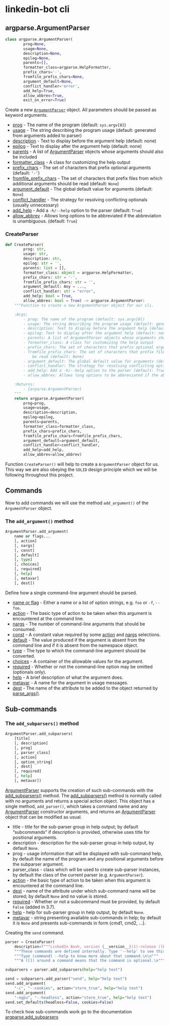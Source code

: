 # linkedin-bot cli

## argparse.ArgumentParser

```python
class argparse.ArgumentParser(
        prog=None,
        usage=None,
        description=None,
        epilog=None,
        parents=[],
        formatter_class=argparse.HelpFormatter,
        prefix_chars='-',
        fromfile_prefix_chars=None,
        argument_default=None,
        conflict_handler='error',
        add_help=True,
        allow_abbrev=True,
        exit_on_error=True)
```

Create a new [`ArgumentParser`][_argparse_argument_parser] object. All parameters should be passed as keyword arguments.

- [prog][_argparse_prog] - The name of the program (default: `sys.argv[0]`)
- [usage][_argparse_usage] - The string describing the program usage (default: generated from arguments added to parser)
- [description][_argparse_description] - Text to display before the argument help (default: none)
- [epilog][_argparse_epilog] - Text to display after the argument help (default: none)
- [parents][_argparse_parents] - A list of [ArgumentParser][_argparse_argument_parser] objects whose arguments should also be included
- [formatter_class][_argparse_formatter_class] - A class for customizing the help output
- [prefix_chars][_argparse_prefix_chars] - The set of characters that prefix optional arguments (default: `‘-‘`)
- [fromfile_prefix_chars][_argparse_fromfile_prefix_chars] - The set of characters that prefix files from which additional arguments should be read (default: `None`)
- [argument_default][_argparse_argument_default] - The global default value for arguments (default: `None`)
- [conflict_handler][_argparse_conflict_handler] - The strategy for resolving conflicting optionals (usually unnecessary)
- [add_help][_argparse_add_help] - Add a `-h/--help` option to the parser (default: `True`)
- [allow_abbrev][_argparse_allow_abbrev] - Allows long options to be abbreviated if the abbreviation is unambiguous. (default: `True`)

### CreateParser

```python
def CreateParser(
        prog: str,
        usage: str,
        description: str,
        epilog: str = '',
        parents: list = [],
        formatter_class: object = argparse.HelpFormatter,
        prefix_chars: str = '-',
        fromfile_prefix_chars: str = '',
        argument_default: Any = ...,
        conflict_handler: str = "error",
        add_help: bool = True,
        allow_abbrev: bool = True) -> argparse.ArgumentParser:
    """Function to create a new ArgumentParser object for our cli.

    :Args:
        - prog: The name of the program (default: sys.argv[0])
        - usage: The string describing the program usage (default: generated from arguments added to parser)
        - description: Text to display before the argument help (default: none)
        - epilog: Text to display after the argument help (default: none)
        - parents: A list of ArgumentParser objects whose arguments should also be included
        - formatter_class: A class for customizing the help output
        - prefix_chars: The set of characters that prefix optional arguments (default: ‘-‘)
        - fromfile_prefix_chars: The set of characters that prefix files from which additional arguments should
            be read (default: None)
        - argument_default: The global default value for arguments (default: None)
        - conflict_handler: The strategy for resolving conflicting optionals (usually unnecessary)
        - add_help: Add a -h/--help option to the parser (default: True)
        - allow_abbrev: Allows long options to be abbreviated if the abbreviation is unambiguous. (default: True)z

    :Returns:
        - {arparse.ArgumentParser}
    """
    return argparse.ArgumentParser(
        prog=prog,
        usage=usage,
        description=description,
        epilog=epilog,
        parents=parents,
        formatter_class=formatter_class,
        prefix_chars=prefix_chars,
        fromfile_prefix_chars=fromfile_prefix_chars,
        argument_default=argument_default,
        conflict_handler=conflict_handler,
        add_help=add_help,
        allow_abbrev=allow_abbrev)
```

Function `CreateParser()` will help to create a `ArgumentParser` object for us. This way we are also obeying the `SOLID` design
principle which we will be following throughout this project.

## Commands

Now to add commands we will use the method `add_argument()` of the `ArgumentParser` object.

### The `add_argument()` method

```python
ArgumentParser.add_argument(
    name or flags...
    [, action]
    [, nargs]
    [, const]
    [, default]
    [, type]
    [, choices]
    [, required]
    [, help]
    [, metavar]
    [, dest])
```

Define how a single command-line argument should be parsed.

- [name or flag][_argparse_add_argument_name_or_flag] - Either a name or a list of option strings, e.g. `foo` or `-f`, `--foo`.
- [action][_argparse_add_argument_action] - The basic type of action to be taken when this argument is encountered at the command line.
- [nargs][_argparse_add_argument_nargs] - The number of command-line arguments that should be consumed.
- [const][_argparse_add_argument_const] - A constant value required by some [action][_argparse_add_argument_action] and [nargs][_argparse_add_argument_nargs] selections.
- [default][_argparse_argument_default] - The value produced if the argument is absent from the command line and if it is absent from the namespace object.
- [type][_argparse_add_argument_type] - The type to which the command-line argument should be converted.
- [choices][_argparse_add_argument_choices] - A container of the allowable values for the argument.
- [required][_argparse_add_argument_required] - Whether or not the command-line option may be omitted (optionals only).
- [help][_argparse_add_argument_help] - A brief description of what the argument does.
- [metavar][_argparse_add_argument_metavar] - A name for the argument in usage messages.
- [dest][_argparse_add_argument_dest] - The name of the attribute to be added to the object returned by [parse_args()][_argparse_parse_args].

## Sub-commands

### The `add_subparsers()` method

```python
ArgumentParser.add_subparsers(
    [title]
    [, description]
    [, prog]
    [, parser_class]
    [, action]
    [, option_string]
    [, dest]
    [, required]
    [, help]
    [, metavar])
```

[ArgumentParser][_argparse_argument_parser] supports the creation of such sub-commands with the [add_subparsers()][_argparse_add_subparsers] method. The [add_subparsers()][_argparse_add_subparsers] method is normally called with no arguments and returns a special action object. This object has a single method, `add_parser()`, which takes a command name and any [ArgumentParser][_argparse_argument_parser] constructor arguments, and returns an [ArgumentParser][_argparse_argument_parser] object that can be modified as usual.

- title - title for the sub-parser group in help output; by default “subcommands” if description is provided, otherwise uses title for positional arguments.
- description - description for the sub-parser group in help output, by default `None`.
- prog - usage information that will be displayed with sub-command help, by default the name of the program and any positional arguments before the subparser argument.
- parser_class - class which will be used to create sub-parser instances, by default the class of the current parser (e.g. `ArgumentParser`).
- [action][_argparse_add_subparsers_action] - the basic type of action to be taken when this argument is encountered at the command line.
- [dest][_argparse_add_subparsers_dest] - name of the attribute under which sub-command name will be stored; by default `None` and no value is stored.
- [required][_argparse_add_subparsers_required] - Whether or not a subcommand must be provided, by default `False` (added in 3.7).
- [help][_argparse_add_subparsers_help] - help for sub-parser group in help output, by default `None`.
- [metavar][_argparse_add_subparsers_metavar] - string presenting available sub-commands in help; by default it is `None` and presents sub-commands in form {cmd1, cmd2, ...}.

Creating the `send` command.

```python
parser = CreateParser(
    description=f"""LinkedIn Bash, version {__version__}(1)-release (lbot-{__version__})\n"""
    """These commands are defined internally. Type '--help' to see this list.\n"""
    """Type (command) --help to know more about that command.\n\n"""
    """A ([]) around a command means that the command is optional.\n""")

subparsers = parser.add_subparsers(help="help text")

send = subparsers.add_parser("send", help="help text")
send.add_argument(
    "-c", "--cookies", action="store_true", help="help text")
send.add_argument(
    "-ngpu", "--headless", action="store_true", help="help text")
send.set_defaults(headless=False, cookies=False)
```

To check how sub-commands work go to the documentation [argparse.add_subparsers][_argparse_add_subparsers]

<!-- Definitions -->

<!-- argparse -->

[_argparse]: https://docs.python.org/3/library/argparse.html

<!-- argument_parser -->

[_argparse_argument_parser]: https://docs.python.org/3/library/argparse.html#argparse.ArgumentParser
[_argparse_prog]: https://docs.python.org/3/library/argparse.html#prog
[_argparse_usage]: https://docs.python.org/3/library/argparse.html#usage
[_argparse_description]: https://docs.python.org/3/library/argparse.html#description
[_argparse_epilog]: https://docs.python.org/3/library/argparse.html#epilog
[_argparse_parents]: https://docs.python.org/3/library/argparse.html#parents
[_argparse_formatter_class]: https://docs.python.org/3/library/argparse.html#formatter-class
[_argparse_prefix_chars]: https://docs.python.org/3/library/argparse.html#prefix-chars
[_argparse_fromfile_prefix_chars]: https://docs.python.org/3/library/argparse.html#fromfile-prefix-chars
[_argparse_argument_default]: https://docs.python.org/3/library/argparse.html#argument-default
[_argparse_conflict_handler]: https://docs.python.org/3/library/argparse.html#conflict-handler
[_argparse_add_help]: https://docs.python.org/3/library/argparse.html#add-help
[_argparse_allow_abbrev]: https://docs.python.org/3/library/argparse.html#allow-abbrev

<!-- argument_parser_add_argument -->

[_argparse_add_argument_name_or_flag]: https://docs.python.org/3/library/argparse.html#name-or-flags
[_argparse_add_argument_action]: https://docs.python.org/3/library/argparse.html#action
[_argparse_add_argument_nargs]: https://docs.python.org/3/library/argparse.html#nargs
[_argparse_add_argument_const]: https://docs.python.org/3/library/argparse.html#const
[_argparse_add_argument_default]: https://docs.python.org/3/library/argparse.html#default
[_argparse_add_argument_type]: https://docs.python.org/3/library/argparse.html#type
[_argparse_add_argument_choices]: https://docs.python.org/3/library/argparse.html#choices
[_argparse_add_argument_required]: https://docs.python.org/3/library/argparse.html#required
[_argparse_add_argument_help]: https://docs.python.org/3/library/argparse.html#help
[_argparse_add_argument_metavar]: https://docs.python.org/3/library/argparse.html#metavar
[_argparse_add_argument_dest]: https://docs.python.org/3/library/argparse.html#dest

<!-- parse_args -->

[_argparse_parse_args]: https://docs.python.org/3/library/argparse.html#argparse.ArgumentParser.parse_args

<!-- argument_parser_add_subparser -->

[_argparse_add_subparsers]: https://docs.python.org/3/library/argparse.html#argparse.ArgumentParser.add_subparsers
[_argparse_add_subparsers_action]: https://docs.python.org/3/library/argparse.html#action
[_argparse_add_subparsers_dest]: https://docs.python.org/3/library/argparse.html#dest
[_argparse_add_subparsers_required]: https://docs.python.org/3/library/argparse.html#required
[_argparse_add_subparsers_help]: https://docs.python.org/3/library/argparse.html#help
[_argparse_add_subparsers_metavar]: https://docs.python.org/3/library/argparse.html#metavar
